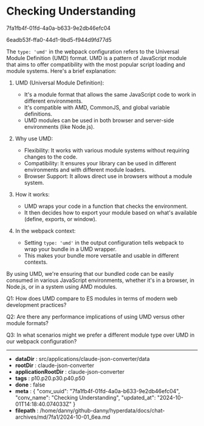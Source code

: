 # Checking Understanding

7fa1fb4f-01fd-4a0a-b633-9e2db46efc04

6eadb53f-ffa0-44d1-9bd5-f944d9fd77d5

 The `type: 'umd'` in the webpack configuration refers to the Universal Module Definition (UMD) format. UMD is a pattern of JavaScript module that aims to offer compatibility with the most popular script loading and module systems. Here's a brief explanation:

1. UMD (Universal Module Definition):
   - It's a module format that allows the same JavaScript code to work in different environments.
   - It's compatible with AMD, CommonJS, and global variable definitions.
   - UMD modules can be used in both browser and server-side environments (like Node.js).

2. Why use UMD:
   - Flexibility: It works with various module systems without requiring changes to the code.
   - Compatibility: It ensures your library can be used in different environments and with different module loaders.
   - Browser Support: It allows direct use in browsers without a module system.

3. How it works:
   - UMD wraps your code in a function that checks the environment.
   - It then decides how to export your module based on what's available (define, exports, or window).

4. In the webpack context:
   - Setting `type: 'umd'` in the output configuration tells webpack to wrap your bundle in a UMD wrapper.
   - This makes your bundle more versatile and usable in different contexts.

By using UMD, we're ensuring that our bundled code can be easily consumed in various JavaScript environments, whether it's in a browser, in Node.js, or in a system using AMD modules.

Q1: How does UMD compare to ES modules in terms of modern web development practices?

Q2: Are there any performance implications of using UMD versus other module formats?

Q3: In what scenarios might we prefer a different module type over UMD in our webpack configuration?

---

* **dataDir** : src/applications/claude-json-converter/data
* **rootDir** : claude-json-converter
* **applicationRootDir** : claude-json-converter
* **tags** : p10.p20.p30.p40.p50
* **done** : false
* **meta** : {
  "conv_uuid": "7fa1fb4f-01fd-4a0a-b633-9e2db46efc04",
  "conv_name": "Checking Understanding",
  "updated_at": "2024-10-01T14:18:40.074033Z"
}
* **filepath** : /home/danny/github-danny/hyperdata/docs/chat-archives/md/7fa1/2024-10-01_6ea.md